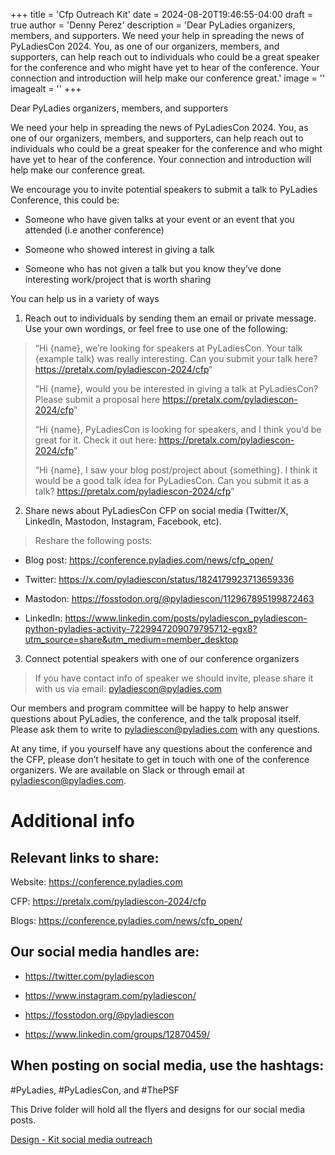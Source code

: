 +++
title = 'Cfp Outreach Kit'
date = 2024-08-20T19:46:55-04:00
draft = true
author = 'Denny Perez'
description = 'Dear PyLadies organizers, members, and supporters. We need your help in spreading the news of PyLadiesCon 2024. You, as one of our organizers, members, and supporters, can help reach out to individuals who could be a great speaker for the conference and who might have yet to hear of the conference. Your connection and introduction will help make our conference great.'
image = ''
imagealt = ''
+++

Dear PyLadies organizers, members, and supporters

We need your help in spreading the news of PyLadiesCon 2024. You, as one of our organizers, members, and supporters, can help reach out to individuals who could be a great speaker for the conference and who might have yet to hear of the conference. Your connection and introduction will help make our conference great.

We encourage you to invite potential speakers to submit a talk to PyLadies Conference, this could be:

- Someone who have given talks at your event or an event that you attended (i.e another conference)

- Someone who showed interest in giving a talk

- Someone who has not given a talk but you know they’ve done interesting work/project that is worth sharing

You can help us in a variety of ways

1.  Reach out to individuals by sending them an email or private message. Use your own wordings, or feel free to use one of the following:

> “Hi {name}, we’re looking for speakers at PyLadiesCon. Your talk {example talk} was really interesting. Can you submit your talk here? [<u>https://pretalx.com/pyladiescon-2024/cfp</u>](https://pretalx.com/pyladiescon-2024/cfp)“
>
> “Hi {name}, would you be interested in giving a talk at PyLadiesCon? Please submit a proposal here [<u>https://pretalx.com/pyladiescon-2024/cfp</u>](https://pretalx.com/pyladiescon-2024/cfp)”
>
> “Hi {name}, PyLadiesCon is looking for speakers, and I think you’d be great for it. Check it out here: [<u>https://pretalx.com/pyladiescon-2024/cfp</u>](https://pretalx.com/pyladiescon-2024/cfp)”
>
> “Hi {name}, I saw your blog post/project about {something}. I think it would be a good talk idea for PyLadiesCon. Can you submit it as a talk? [<u>https://pretalx.com/pyladiescon-2024/cfp</u>](https://pretalx.com/pyladiescon-2024/cfp)”

2.  Share news about PyLadiesCon CFP on social media (Twitter/X, LinkedIn, Mastodon, Instagram, Facebook, etc).

> Reshare the following posts:

- Blog post: [<u>https://conference.pyladies.com/news/cfp_open/</u>](https://conference.pyladies.com/news/cfp_open/)

- Twitter: [<u>https://x.com/pyladiescon/status/1824179923713659336</u>](https://x.com/pyladiescon/status/1824179923713659336)

- Mastodon: [<u>https://fosstodon.org/@pyladiescon/112967895199872463</u>](https://fosstodon.org/@pyladiescon/112967895199872463)

- LinkedIn: https://www.linkedin.com/posts/pyladiescon_pyladiescon-python-pyladies-activity-7229947209079795712-egx8?utm_source=share&utm_medium=member_desktop

3.  Connect potential speakers with one of our conference organizers

> If you have contact info of speaker we should invite, please share it with us via email: [<u>pyladiescon@pyladies.com</u>](mailto:pyladiescon@pyladies.com)

Our members and program committee will be happy to help answer questions about PyLadies, the conference, and the talk proposal itself. Please ask them to write to [<u>pyladiescon@pyladies.com</u>](mailto:pyladiescon@pyladies.com) with any questions.

At any time, if you yourself have any questions about the conference and the CFP, please don’t hesitate to get in touch with one of the conference organizers. We are available on Slack or through email at [<u>pyladiescon@pyladies.com</u>](mailto:pyladiescon@pyladies.com).

# Additional info

## Relevant links to share:

Website: [<u>https://conference.pyladies.com</u>](https://conference.pyladies.com)

CFP: [<u>https://pretalx.com/pyladiescon-2024/cfp</u>](https://pretalx.com/pyladiescon-2024/cfp)

Blogs: [<u>https://conference.pyladies.com/news/cfp_open/</u>](https://conference.pyladies.com/news/cfp_open/)

## Our social media handles are:

- <https://twitter.com/pyladiescon>

- [<u>https://www.instagram.com/pyladiescon/</u>](https://www.instagram.com/pyladiescon/)

- <https://fosstodon.org/@pyladiescon>

- <https://www.linkedin.com/groups/12870459/>

## When posting on social media, use the hashtags: 

\#PyLadies, \#PyLadiesCon, and \#ThePSF

This Drive folder will hold all the flyers and designs for our social media posts.

[<u>Design - Kit social media outreach</u>](https://drive.google.com/drive/folders/1z6mkV1lp4pdxej3c3btlpwBaVLIwALPU?usp=sharing)